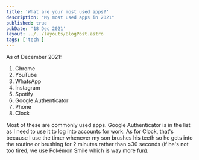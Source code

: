 ```yaml
---
title: 'What are your most used apps?'
description: "My most used apps in 2021"
published: true
pubDate: '18 Dec 2021'
layout: ../../layouts/BlogPost.astro
tags: ['tech']
---
```


As of December 2021:

1. Chrome
2. YouTube
3. WhatsApp
4. Instagram
5. Spotify
6. Google Authenticator
7. Phone
8. Clock

Most of these are commonly used apps. Google Authenticator is in the list as I need to use it to log into accounts for work. As for Clock, that's because I use the timer whenever my son brushes his teeth so he gets into the routine or brushing for 2 minutes rather than ≤30 seconds (if he's not too tired, we use Pokémon Smile which is way more fun).